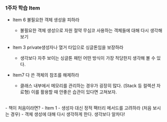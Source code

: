 
### 1주차 학습 Item

- Item 6 불필요한 객체 생성을 피하라
  -  불필요한 객체 생성으로 자원 절약 무심코 사용하는 객체들에 대해 다시 생각해보기</br>

- Item 3 private생성자나 열거 타입으로 싱글톤임을 보장하라 
  - 생각보다 자주 보이는 싱글톤 패턴 어떤 방식이 가장 적당한지 생각해 볼 수 있다.

- Item7 다 쓴 객체의 참조를 해제하라
  - 클래스 내부에서 메모리를 관리하는 경우가 굉장히 많다. (Stack 등 컬렉션 자료형) 이를 활용할 때 안좋은 습관이 있다면 고쳐보자.
</br>
  - 책이 처음이라면?
  - Item 1 - 생성자 대신 정적 팩터리 메서드를 고려하라 (처음 보시는 경우)
     - 객체 생성에 대해 다시 생각하게 한다. 생각보다 알차다! 
